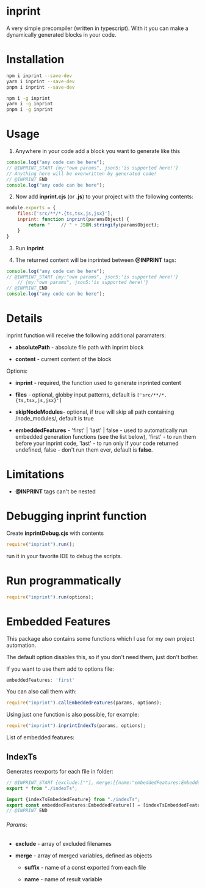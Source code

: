 # inprint

A very simple precompiler (written in typescript). With it you can make a dynamically generated blocks in your code.

# Installation

```bash
npm i inprint --save-dev
yarn i inprint --save-dev
pnpm i inprint --save-dev

npm i -g inprint
yarn i -g inprint
pnpm i -g inprint
```

# Usage

1. Anywhere in your code add a block you want to generate like this

```javascript
console.log("any code can be here");
// @INPRINT_START {my:"own params", json5:'is supported here!'}
// Anything here will be overwritten by generated code!
// @INPRINT_END
console.log("any code can be here");
```

2. Now add **inprint.cjs** (or **.js**) to your project with the following contents:

```javascript
module.exports = {
    files:['src/**/*.{ts,tsx,js,jsx}'],
    inprint: function inprint(paramsObject) {
        return "    // " + JSON.stringify(paramsObject);
    }
}
```

3. Run **inprint**

4. The returned content will be inprinted between **@INPRINT** tags:

```javascript
console.log("any code can be here");
// @INPRINT_START {my:"own params", json5:'is supported here!'}
    // {my:"own params", json5:'is supported here!'}
// @INPRINT_END
console.log("any code can be here");
```

# Details

inprint function will receive the following additional paramaters:

- **absolutePath** - absolute file path with inprint block

- **content** - current content of the block 

Options:

- **inprint** - required, the function used to generate inprinted content

- **files** - optional, globby input patterns, default is `['src/**/*.{ts,tsx,js,jsx}']`

- **skipNodeModules**- optional, if true will skip all path containing /node_modules/, default is true

- **embeddedFeatures** - 'first' | 'last' | false - used to automatically run embedded generation functions (see the list below), 'first' - to run them before your inprint code, 'last' - to run only if your code returned undefined, false - don't run them ever, default is **false**. 

# Limitations

- **@INPRINT** tags can't be nested

# Debugging inprint function

Create **inprintDebug.cjs** with contents 

```javascript
require("inprint").run();
```

run it in your favorite IDE to debug the scripts.

# Run programmatically

```javascript
require("inprint").run(options);
```

# Embedded Features

This package also contains some functions which I use for my own project automation.

The default option disables this, so if you don't need them, just don't bother.

If you want to use them add to options file:

```javascript
embeddedFeatures: 'first'
```

You can also call them with:

```javascript
require("inprint").callEmbeddedFeatures(params, options);
```

Using just one function is also possible, for example:

```javascript
require("inprint").inprintIndexTs(params, options);
```

List of embedded features:

## IndexTs

Generates reexports for each file in folder:

```javascript
// @INPRINT_START {exclude:[""], merge:[{name:"embeddedFeatures:EmbeddedFeature[]", suffix:"EmbeddedFeature"}]}
export * from "./indexTs";

import {indexTsEmbeddedFeature} from "./indexTs";
export const embeddedFeatures:EmbeddedFeature[] = [indexTsEmbeddedFeature];
// @INPRINT_END
```

###### Params:

- **exclude** - array of excluded filenames

- **merge** - array of merged variables, defined as objects
  
  - **suffix** - name of a const exported from each file
  
  - **name** - name of result variable
